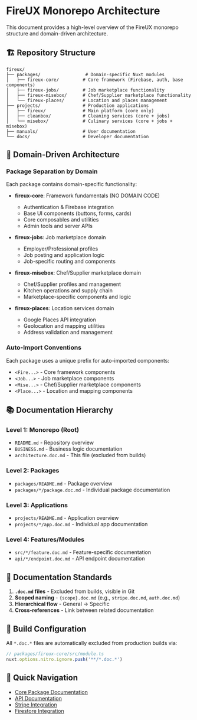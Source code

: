 # FireUX Monorepo Architecture

This document provides a high-level overview of the FireUX monorepo structure and domain-driven architecture.

## 🏗️ Repository Structure

```
fireux/
├── packages/                 # Domain-specific Nuxt modules
│   ├── fireux-core/         # Core framework (Firebase, auth, base components)
│   ├── fireux-jobs/         # Job marketplace functionality
│   ├── fireux-misebox/      # Chef/Supplier marketplace functionality
│   └── fireux-places/       # Location and places management
├── projects/                # Production applications
│   ├── fireux/              # Main platform (core only)
│   ├── cleanbox/            # Cleaning services (core + jobs)
│   └── misebox/             # Culinary services (core + jobs + misebox)
├── manuals/                 # User documentation
└── docs/                    # Developer documentation
```

## 🎯 Domain-Driven Architecture

### **Package Separation by Domain**

Each package contains domain-specific functionality:

- **fireux-core**: Framework fundamentals (NO DOMAIN CODE)
  - Authentication & Firebase integration
  - Base UI components (buttons, forms, cards)
  - Core composables and utilities
  - Admin tools and server APIs

- **fireux-jobs**: Job marketplace domain
  - Employer/Professional profiles
  - Job posting and application logic
  - Job-specific routing and components

- **fireux-misebox**: Chef/Supplier marketplace domain
  - Chef/Supplier profiles and management
  - Kitchen operations and supply chain
  - Marketplace-specific components and logic

- **fireux-places**: Location services domain
  - Google Places API integration
  - Geolocation and mapping utilities
  - Address validation and management

### **Auto-Import Conventions**

Each package uses a unique prefix for auto-imported components:

- `<Fire...>` - Core framework components
- `<Job...>` - Job marketplace components
- `<Mise...>` - Chef/Supplier marketplace components
- `<Place...>` - Location and mapping components

## 📚 Documentation Hierarchy

### **Level 1: Monorepo (Root)**

- `README.md` - Repository overview
- `BUSINESS.md` - Business logic documentation
- `architecture.doc.md` - This file (excluded from builds)

### **Level 2: Packages**

- `packages/README.md` - Package overview
- `packages/*/package.doc.md` - Individual package documentation

### **Level 3: Applications**

- `projects/README.md` - Application overview
- `projects/*/app.doc.md` - Individual app documentation

### **Level 4: Features/Modules**

- `src/*/feature.doc.md` - Feature-specific documentation
- `api/*/endpoint.doc.md` - API endpoint documentation

## 🎯 Documentation Standards

1. **`.doc.md` files** - Excluded from builds, visible in Git
2. **Scoped naming** - `{scope}.doc.md` (e.g., `stripe.doc.md`, `auth.doc.md`)
3. **Hierarchical flow** - General → Specific
4. **Cross-references** - Link between related documentation

## 🔧 Build Configuration

All `*.doc.*` files are automatically excluded from production builds via:

```typescript
// packages/fireux-core/src/module.ts
nuxt.options.nitro.ignore.push('**/*.doc.*')
```

## 📖 Quick Navigation

- [Core Package Documentation](./packages/fireux-core/core.doc.md)
- [API Documentation](./packages/fireux-core/src/runtime/server/api/api.doc.md)
- [Stripe Integration](./packages/fireux-core/src/runtime/server/api/stripe/stripe.doc.md)
- [Firestore Integration](./packages/fireux-core/src/runtime/server/api/firestore/firestore.doc.md)

